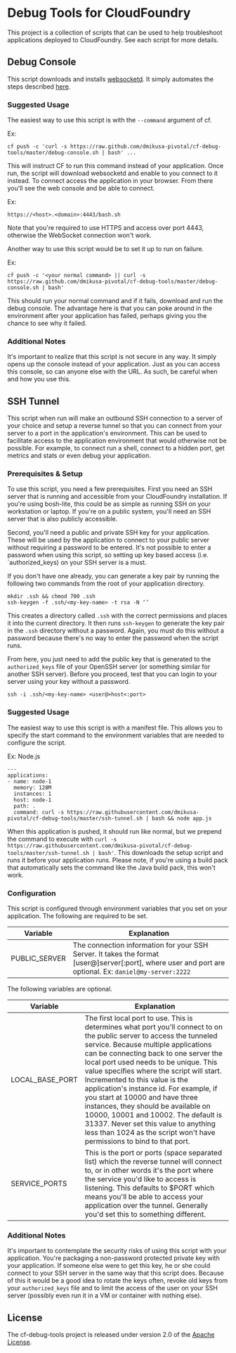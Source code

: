 # Debug Tools for CloudFoundry

This project is a collection of scripts that can be used to help troubleshoot applications deployed to CloudFoundry.  See each script for more details.

## Debug Console

This script downloads and installs [websocketd](https://github.com/joewalnes/websocketd).  It simply automates the steps described [here](http://www.iamjambay.com/2013/12/send-interactive-commands-to-cloud.html).

### Suggested Usage

The easiest way to use this script is with the ```--command``` argument of cf.

Ex:

```
cf push -c 'curl -s https://raw.github.com/dmikusa-pivotal/cf-debug-tools/master/debug-console.sh | bash' ...
```

This will instruct CF to run this command instead of your application.  Once run, the script will download websocketd and enable to you connect to it instead.  To connect access the application in your browser.  From there you'll see the web console and be able to connect.

Ex:

```
https://<host>.<domain>:4443/bash.sh
```

Note that you're required to use HTTPS and access over port 4443, otherwise the WebSocket connection won't work.

Another way to use this script would be to set it up to run on failure.

Ex:

```
cf push -c '<your normal command> || curl -s https://raw.github.com/dmikusa-pivotal/cf-debug-tools/master/debug-console.sh | bash'
```

This should run your normal command and if it fails, download and run the debug console.  The advantage here is that you can poke around in the environment after your application has failed, perhaps giving you the chance to see why it failed.

### Additional Notes

It's important to realize that this script is not secure in any way.  It simply opens up the console instead of your application.  Just as you can access this console, so can anyone else with the URL.  As such, be careful when and how you use this.

## SSH Tunnel

This script when run will make an outbound SSH connection to a server of your choice and setup a reverse tunnel so that you can connect from your server to a port in the application's environment.  This can be used to facilitate access to the application environment that would otherwise not be possible.  For example, to connect run a shell, connect to a hidden port, get metrics and stats or even debug your application.

### Prerequisites & Setup

To use this script, you need a few prerequisites.  First you need an SSH server that is running and accessible from your CloudFoundry installation.  If you're using bosh-lite, this could be as simple as running SSH on your workstation or laptop.  If you're on a public system, you'll need an SSH server that is also publicly accessible.

Second, you'll need a public and private SSH key for your application.  These will be used by the application to connect to your public server without requiring a password to be entered.  It's not possible to enter a password when using this script, so setting up key based access (i.e. `authorized_keys) on your SSH server is a must.

If you don't have one already, you can generate a key pair by running the following two commands from the root of your application directory.

```
mkdir .ssh && chmod 700 .ssh
ssh-keygen -f .ssh/<my-key-name> -t rsa -N ‘’
```

This creates a directory called `.ssh` with the correct permissions and places it into the current directory.  It then runs `ssh-keygen` to generate the key pair in the `.ssh` directory without a password.  Again, you must do this without a password because there's no way to enter the password when the script runs.

From here, you just need to add the public key that is generated to the `authorized_keys` file of your OpenSSH server (or something similar for another SSH server).  Before you proceed, test that you can login to your server using your key without a password.

```
ssh -i .ssh/<my-key-name> <user@>host<:port>
```

### Suggested Usage

The easiest way to use this script is with a manifest file.  This allows you to specify the start command to the environment variables that are needed to configure the script.

Ex: Node.js

```
---
applications:
- name: node-1
  memory: 128M
  instances: 1
  host: node-1
  path: .
  command: curl -s https://raw.githubusercontent.com/dmikusa-pivotal/cf-debug-tools/master/ssh-tunnel.sh | bash && node app.js
```

When this application is pushed, it should run like normal, but we prepend the command to execute with `curl -s https://raw.githubusercontent.com/dmikusa-pivotal/cf-debug-tools/master/ssh-tunnel.sh | bash'`.  This downloads the setup script and runs it before your application runs.  Please note, if you're using a build pack that automatically sets the command like the Java build pack, this won't work.

### Configuration

This script is configured through environment variables that you set on your application.  The following are required to be set.

|      Variable     |   Explanation                                        |
------------------- | -----------------------------------------------------|
| PUBLIC_SERVER     | The connection information for your SSH Server.  It takes the format [user@]server[:port], where user and port are optional.  Ex:  `daniel@my-server:2222` |

The following variables are optional.

|      Variable     |   Explanation                                        |
------------------- | -----------------------------------------------------|
| LOCAL_BASE_PORT   | The first local port to use.  This is determines what port you'll connect to on the public server to access the tunneled service.  Because multiple applications can be connecting back to one server the local port used needs to be unique.  This value specifies where the script will start.  Incremented to this value is the application's instance id.  For example, if you start at 10000 and have three instances, they should be available on 10000, 10001 and 10002.  The default is 31337. Never set this value to anything less than 1024 as the script won't have permissions to bind to that port. |
| SERVICE_PORTS     | This is the port or ports (space separated list) which the reverse tunnel will connect to, or in other words it's the port where the service you'd like to access is listening.  This defaults to $PORT which means you'll be able to access your application over the tunnel.  Generally you'd set this to something different. |

### Additional Notes

It's important to contemplate the security risks of using this script with your application.  You're packaging a non-password protected private key with your application.  If someone else were to get this key, he or she could connect to your SSH server in the same way that this script does.  Because of this it would be a good idea to rotate the keys often, revoke old keys from your `authorized_keys` file and to limit the access of the user on your SSH server (possibly even run it in a VM or container with nothing else).

## License
The cf-debug-tools project is released under version 2.0 of the [Apache License](http://www.apache.org/licenses/LICENSE-2.0).
